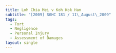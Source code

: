 ```yaml
---
title: Loh Chia Mei v Koh Kok Han
subtitle: "[2009] SGHC 181 / 11\_August\_2009"
tags:
  - Tort
  - Negligence
  - Personal Injury
  - Assessment of Damages
layout: single
---
```


